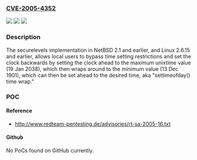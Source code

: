 ### [CVE-2005-4352](https://cve.mitre.org/cgi-bin/cvename.cgi?name=CVE-2005-4352)
![](https://img.shields.io/static/v1?label=Product&message=n%2Fa&color=blue)
![](https://img.shields.io/static/v1?label=Version&message=n%2Fa&color=blue)
![](https://img.shields.io/static/v1?label=Vulnerability&message=n%2Fa&color=brighgreen)

### Description

The securelevels implementation in NetBSD 2.1 and earlier, and Linux 2.6.15 and earlier, allows local users to bypass time setting restrictions and set the clock backwards by setting the clock ahead to the maximum unixtime value (19 Jan 2038), which then wraps around to the minimum value (13 Dec 1901), which can then be set ahead to the desired time, aka "settimeofday() time wrap."

### POC

#### Reference
- http://www.redteam-pentesting.de/advisories/rt-sa-2005-16.txt

#### Github
No PoCs found on GitHub currently.

